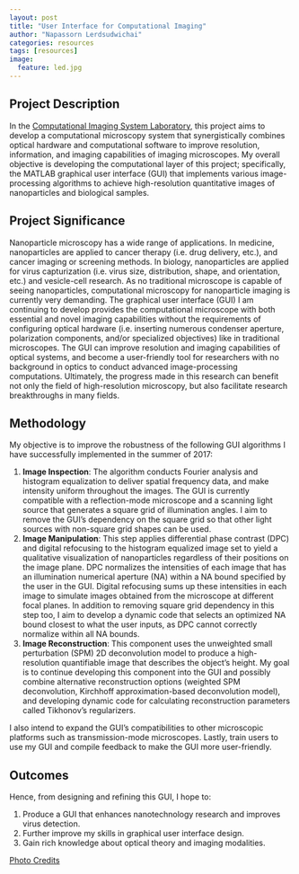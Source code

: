 ```yaml
---
layout: post
title: "User Interface for Computational Imaging"
author: "Napassorn Lerdsudwichai"
categories: resources
tags: [resources]
image:
  feature: led.jpg
---
```


## Project Description
In the [Computational Imaging System Laboratory](http://sites.bu.edu/tianlab/), this project aims to develop a computational microscopy system that synergistically combines optical hardware and computational software to improve resolution, information, and imaging capabilities of imaging microscopes. My overall objective is developing the computational layer of this project; specifically, the MATLAB graphical user interface (GUI) that implements various image-processing algorithms to achieve high-resolution quantitative images of nanoparticles and biological samples.  

## Project Significance
Nanoparticle microscopy has a wide range of applications. In medicine, nanoparticles are applied to cancer therapy (i.e. drug delivery, etc.), and cancer imaging or screening methods. In biology, nanoparticles are applied for virus capturization (i.e. virus size, distribution, shape, and orientation, etc.) and vesicle-cell research. As no traditional microscope is capable of seeing nanoparticles, computational microscopy for nanoparticle imaging is currently very demanding. The graphical user interface (GUI) I am continuing to develop provides the computational microscope with both essential and novel imaging capabilities without the requirements of configuring optical hardware (i.e. inserting numerous condenser aperture, polarization components, and/or specialized objectives) like in traditional microscopes. The GUI can improve resolution and imaging capabilities of optical systems, and become a user-friendly tool for researchers with no background in optics to conduct advanced image-processing computations. Ultimately, the progress made in this research can benefit not only the field of high-resolution microscopy, but also facilitate research breakthroughs in many fields.

## Methodology
My objective is to improve the robustness of the following GUI algorithms I have successfully implemented in the summer of 2017:  
1. **Image Inspection**: The algorithm conducts Fourier analysis and histogram equalization to deliver spatial frequency data, and make intensity uniform throughout the images. The GUI is currently compatible with a reflection-mode microscope and a scanning light source that generates a square grid of illumination angles. I aim to remove the GUI’s dependency on the square grid so that other light sources with non-square grid shapes can be used.  
2. **Image Manipulation**: This step applies differential phase contrast (DPC) and digital refocusing to the histogram equalized image set to yield a qualitative visualization of nanoparticles regardless of their positions on the image plane. DPC normalizes the intensities of each image that has an illumination numerical aperture (NA) within a NA bound specified by the user in the GUI. Digital refocusing sums up these intensities in each image to simulate images obtained from the microscope at different focal planes. In addition to removing square grid dependency in this step too, I aim to develop a dynamic code that selects an optimized NA bound closest to what the user inputs, as DPC cannot correctly normalize within all NA bounds.  
3. **Image Reconstruction**: This component uses the unweighted small perturbation (SPM) 2D deconvolution model to produce a high-resolution quantifiable image that describes the object’s height. My goal is to continue developing this component into the GUI and possibly combine alternative reconstruction options (weighted SPM deconvolution, Kirchhoff approximation-based deconvolution model), and developing dynamic code for calculating reconstruction parameters called Tikhonov’s regularizers.    

I also intend to expand the GUI’s compatibilities to other microscopic platforms such as transmission-mode microscopes. Lastly, train users to use my GUI and compile feedback to make the GUI more user-friendly.   

## Outcomes
Hence, from designing and refining this GUI, I hope to:
1. Produce a GUI that enhances nanotechnology research and improves virus detection.
2. Further improve my skills in graphical user interface design.
3. Gain rich knowledge about optical theory and imaging modalities.


[Photo Credits](https://www.idjnow.com/eliminator-led-array-powerful-rgb-led-derby-effect-light.html)

